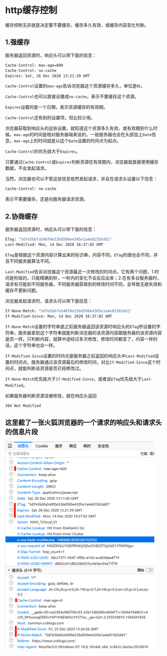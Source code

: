 # http缓存控制

缓存控制无非就是决定要不要缓存，缓存多久有效，或缓存内容变化判断。

## 1.强缓存

服务器返回资源时，响应头可以带下面的信息：

```bash
Cache-Control: max-age=600
Cache-Control: no-cache
Expires: Sat, 26 Dec 2020 13:21:39 GMT
```

`Cache-Control`设置的`max-age`告诉浏览器这个资源缓存多久，单位是`秒`。

`Cache-Control`也可以直接设置成`no-cache`，表示不要缓存这个资源。

`Expires`设置的是一个日期，表示资源缓存的有效期。

`Cache-Control`还有别的设置项，但比较少用。

浏览器获取到响应头的这些设置，就知道这个资源多久有效，或有效期到什么时候。`max-age`的时间是相对服务器端来说的，一般服务器也会在头部加上`Date`信息，`max-age`上的时间就是以这个`Date`设置的时间点为起点。

`Cache-Control`的优先级大于`Expires`。

只要通过`Cache-Control`或`Expires`判断资源在有效期内，浏览器就直接使用缓存数据，不会发起请求。

当然，浏览器也可以不管这些信息依然发起请求，并且在请求头设置以下信息：

```bash
Cache-Control: no-cache
```

表示不需要缓存，还是向服务器请求资源。

## 2.协商缓存

服务器返回资源时，响应头可以带下面的信息：

```bash
ETag: "5d7e5bbfa540f0e53bd599e4305e1a4e815b5dd1"
Last-Modified: Mon, 14 Dec 2020 16:37:02 GMT
```

`ETag`是根据这个资源内容计算出来的标识串，内容不同，`ETag`的值也会不同，并且不同服务器算法不同。

`Last-Modified`告诉浏览器这个资源最近一次修改的时间点。它有两个问题，1.时间是秒级的，只能精确到秒，一秒内的变化不会反应出来；2.在有多台服务器时，请求有可能到不同服务器，不同服务器获取到的修改时间不同，会导致无故失效和缓存不更新问题。

浏览器发起请求时，请求头可以带下面信息：

```bash
If-None-Match: "5d7e5bbfa540f0e53bd599e4305e1a4e815b5dd1"
If-Modified-Since: Mon, 14 Dec 2020 16:37:02 GMT
```

`If-None-Match`设置的字符串是之前服务器返回该资源时响应头的`ETag`所设置的字符串，服务器拿到这个字符串就能判断浏览器的该资源内容跟服务器的该资源内容是否一样。只判断内容，就算中途经过多次修改，修改时间都变了，内容一样的话，这个字符串也会一样。

`If-Modified-Since`设置的时间点是服务器之前返回的响应头中`Last-Modified`设置的时间点。服务器通过该资源最后的修改时间，对比`If-Modified-Since`这个时间点，就能判断该资源是否已经修改过。

`If-None-Match`优先级大于`If-Modified-Since`，或者说`ETag`优先级大于`Last-Modified`。

如果服务器判断资源没被修改，就在响应头返回
```bash
304 Not Modified
```

## 这里截了一张火狐浏览器的一个请求的响应头和请求头的信息片段

![avatar](./img/cache.png)